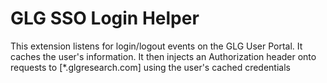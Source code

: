GLG SSO Login Helper
===============

This extension listens for login/logout events on the GLG User Portal.  It caches the user's information.  It then injects an Authorization header onto requests to [*.glgresearch.com] using the user's cached credentials
